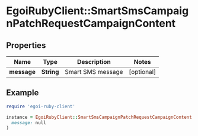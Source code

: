 # EgoiRubyClient::SmartSmsCampaignPatchRequestCampaignContent

## Properties

| Name | Type | Description | Notes |
| ---- | ---- | ----------- | ----- |
| **message** | **String** | Smart SMS message | [optional] |

## Example

```ruby
require 'egoi-ruby-client'

instance = EgoiRubyClient::SmartSmsCampaignPatchRequestCampaignContent.new(
  message: null
)
```


